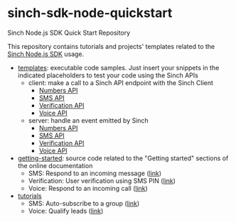# sinch-sdk-node-quickstart

Sinch Node.js SDK Quick Start Repository

This repository contains tutorials and projects' templates related to the [Sinch Node.js SDK](https://github.com/sinch/sinch-sdk-node) usage.
  - [templates](./templates): executable code samples. Just insert your snippets in the indicated placeholders to test your code using the Sinch APIs
    - client: make a call to a Sinch API endpoint with the Sinch Client
      - [Numbers API](./templates/client/src/numbers)
      - [SMS API](./templates/client/src/sms)
      - [Verification API](./templates/client/src/verification)
      - [Voice API](./templates/client/src/voice)
    - server: handle an event emitted by Sinch
      - [Numbers API](./templates/server/src/numbers)
      - [SMS API](./templates/server/src/sms)
      - [Verification API](./templates/server/src/verification)
      - [Voice API](./templates/server/src/voice)
  - [getting-started](./getting-started): source code related to the "Getting started" sections of the online documentation
    - SMS: Respond to an incoming message ([link](https://developers.sinch.com/docs/sms/getting-started/node-sdk/handle-incoming/))
    - Verification: User verification using SMS PIN ([link](https://developers.sinch.com/docs/verification/getting-started/node-sdk/sms-verification/))
    - Voice: Respond to an incoming call ([link](https://developers.sinch.com/docs/voice/getting-started/node-sdk/incoming-call/))
  - [tutorials](./tutorials)
    - SMS: Auto-subscribe to a group ([link](https://developers.sinch.com/docs/sms/tutorials/))
    - Voice: Qualify leads ([link](https://developers.sinch.com/docs/sms/tutorials/))
